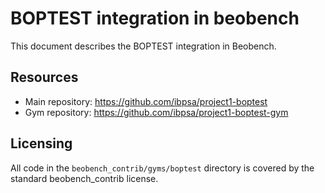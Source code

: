 # BOPTEST integration in beobench

This document describes the BOPTEST integration in Beobench.

## Resources
- Main repository: https://github.com/ibpsa/project1-boptest
- Gym repository: https://github.com/ibpsa/project1-boptest-gym

## Licensing

All code in the `beobench_contrib/gyms/boptest` directory is covered by the standard beobench_contrib license.
